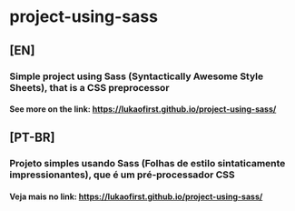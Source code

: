 # project-using-sass

## [EN]
### Simple project using Sass (Syntactically Awesome Style Sheets), that is a CSS preprocessor
#### See more on the link: https://lukaofirst.github.io/project-using-sass/

## [PT-BR]
### Projeto simples usando Sass (Folhas de estilo sintaticamente impressionantes), que é um pré-processador CSS
#### Veja mais no link: https://lukaofirst.github.io/project-using-sass/

